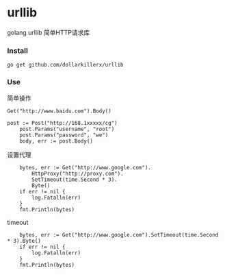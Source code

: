 # urllib
golang urllib 简单HTTP请求库

### Install
```
go get github.com/dollarkillerx/urllib
```
### Use
简单操作
```
Get("http://www.baidu.com").Body()

post := Post("http://168.1xxxxx/cg")
	post.Params("username", "root")
	post.Params("password", "we")
	body, err := post.Body()
```
设置代理
``` 
	bytes, err := Get("http://www.google.com").
		HttpProxy("http://proxy.com").
		SetTimeout(time.Second * 3).
		Byte()
	if err != nil {
		log.Fatalln(err)
	}
	fmt.Println(bytes)
```
timeout
```` 
	bytes, err := Get("http://www.google.com").SetTimeout(time.Second * 3).Byte()
	if err != nil {
		log.Fatalln(err)
	}
	fmt.Println(bytes)
````
